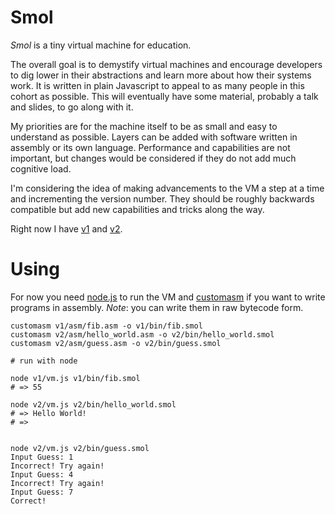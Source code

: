 # Smol

*Smol* is a tiny virtual machine for education.

The overall goal is to demystify virtual machines and encourage developers to dig lower
in their abstractions and learn more about how their systems work. It is written
in plain Javascript to appeal to as many people in this cohort as possible. This will eventually
have some material, probably a talk and slides, to go along with it.

My priorities are for the machine itself to be as small and easy
to understand as possible. Layers can be added with software written
in assembly or its own language. Performance and capabilities are not important,
but changes would be considered if they do not add much cognitive load.

I'm considering the idea of making advancements to the VM a step at a time and
incrementing the version number. They should be roughly backwards compatible but
add new capabilities and tricks along the way.

Right now I have [v1](/v1) and [v2](/v2).

# Using

For now you need [node.js](https://nodejs.org/en/) to run the VM
and [customasm](https://github.com/hlorenzi/customasm) if you want to write programs 
in assembly. *Note*: you can write them in raw bytecode form.

```
customasm v1/asm/fib.asm -o v1/bin/fib.smol
customasm v2/asm/hello_world.asm -o v2/bin/hello_world.smol
customasm v2/asm/guess.asm -o v2/bin/guess.smol

# run with node

node v1/vm.js v1/bin/fib.smol
# => 55

node v2/vm.js v2/bin/hello_world.smol
# => Hello World!
# => 


node v2/vm.js v2/bin/guess.smol
Input Guess: 1
Incorrect! Try again!
Input Guess: 4
Incorrect! Try again!
Input Guess: 7
Correct!
```


